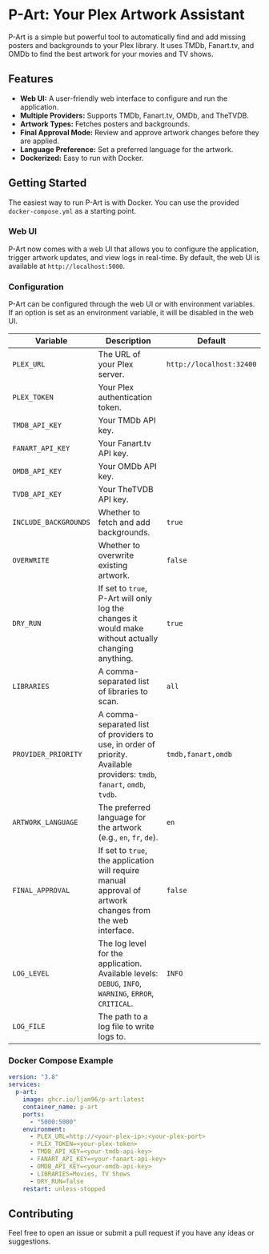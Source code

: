 # P-Art: Your Plex Artwork Assistant

P-Art is a simple but powerful tool to automatically find and add missing posters and backgrounds to your Plex library. It uses TMDb, Fanart.tv, and OMDb to find the best artwork for your movies and TV shows.

## Features

- **Web UI:** A user-friendly web interface to configure and run the application.
- **Multiple Providers:** Supports TMDb, Fanart.tv, OMDb, and TheTVDB.
- **Artwork Types:** Fetches posters and backgrounds.
- **Final Approval Mode:** Review and approve artwork changes before they are applied.
- **Language Preference:** Set a preferred language for the artwork.
- **Dockerized:** Easy to run with Docker.

## Getting Started

The easiest way to run P-Art is with Docker. You can use the provided `docker-compose.yml` as a starting point.

### Web UI

P-Art now comes with a web UI that allows you to configure the application, trigger artwork updates, and view logs in real-time. By default, the web UI is available at `http://localhost:5000`.

### Configuration

P-Art can be configured through the web UI or with environment variables. If an option is set as an environment variable, it will be disabled in the web UI.

| Variable | Description | Default |
| --- | --- | --- |
| `PLEX_URL` | The URL of your Plex server. | `http://localhost:32400` |
| `PLEX_TOKEN` | Your Plex authentication token. | |
| `TMDB_API_KEY` | Your TMDb API key. | |
| `FANART_API_KEY` | Your Fanart.tv API key. | |
| `OMDB_API_KEY` | Your OMDb API key. | |
| `TVDB_API_KEY` | Your TheTVDB API key. | |
| `INCLUDE_BACKGROUNDS` | Whether to fetch and add backgrounds. | `true` |
| `OVERWRITE` | Whether to overwrite existing artwork. | `false` |
| `DRY_RUN` | If set to `true`, P-Art will only log the changes it would make without actually changing anything. | `true` |
| `LIBRARIES` | A comma-separated list of libraries to scan. | `all` |
| `PROVIDER_PRIORITY` | A comma-separated list of providers to use, in order of priority. Available providers: `tmdb`, `fanart`, `omdb`, `tvdb`. | `tmdb,fanart,omdb` |
| `ARTWORK_LANGUAGE` | The preferred language for the artwork (e.g., `en`, `fr`, `de`). | `en` |
| `FINAL_APPROVAL` | If set to `true`, the application will require manual approval of artwork changes from the web interface. | `false` |
| `LOG_LEVEL` | The log level for the application. Available levels: `DEBUG`, `INFO`, `WARNING`, `ERROR`, `CRITICAL`. | `INFO` |
| `LOG_FILE` | The path to a log file to write logs to. | |

### Docker Compose Example

```yaml
version: "3.8"
services:
  p-art:
    image: ghcr.io/ljam96/p-art:latest
    container_name: p-art
    ports:
      - "5000:5000"
    environment:
      - PLEX_URL=http://<your-plex-ip>:<your-plex-port>
      - PLEX_TOKEN=<your-plex-token>
      - TMDB_API_KEY=<your-tmdb-api-key>
      - FANART_API_KEY=<your-fanart-api-key>
      - OMDB_API_KEY=<your-omdb-api-key>
      - LIBRARIES=Movies, TV Shows
      - DRY_RUN=false
    restart: unless-stopped
```

## Contributing

Feel free to open an issue or submit a pull request if you have any ideas or suggestions.

